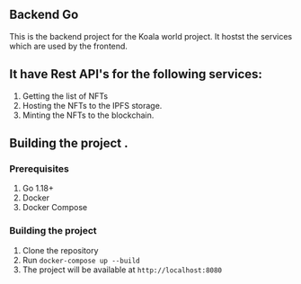 ## Backend Go

This is the backend project for the Koala world project.
It hostst the services which are used by the frontend.

## It have Rest API's for the following services:

1. Getting the list of NFTs
2. Hosting the NFTs to the IPFS storage.
3. Minting the NFTs to the blockchain.

## Building the project .

### Prerequisites

1. Go 1.18+
2. Docker
3. Docker Compose

### Building the project

1. Clone the repository
2. Run `docker-compose up --build`
3. The project will be available at `http://localhost:8080`

